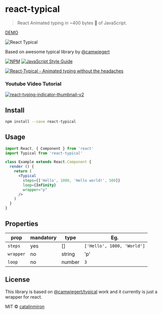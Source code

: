 # react-typical
> React Animated typing in ~400 bytes 🐡 of JavaScript.

[DEMO](https://catalinmiron.github.io/react-typical/)

![React Typical](react-typical.gif)

Based on awesome typical library by [@camwiegert](https://github.com/camwiegert/typical)

[![NPM](https://img.shields.io/npm/v/react-typical.svg)](https://www.npmjs.com/package/react-typical) [![JavaScript Style Guide](https://img.shields.io/badge/code_style-standard-brightgreen.svg)](https://standardjs.com)

[![React-Typical - Animated typing without the headaches](https://api.producthunt.com/widgets/embed-image/v1/featured.svg?post_id=172069&theme=dark)](https://www.producthunt.com/posts/react-typical?utm_source=badge-featured&utm_medium=badge&utm_souce=badge-react-typical)

### Youtube Video Tutorial

[![react-typing-indicator-thumbnail-v2](https://user-images.githubusercontent.com/2805320/67524081-53ac7980-f6b0-11e9-9fb3-ea7a68f98d96.png)](https://www.youtube.com/watch?v=t7ePHIsKnnI)

## Install

```bash
npm install --save react-typical
```

## Usage

```jsx
import React, { Component } from 'react'
import Typical from 'react-typical'

class Example extends React.Component {
  render () {
    return (
      <Typical
        steps={['Hello', 1000, 'Hello world!', 500]}
        loop={Infinity}
        wrapper="p"
      />
    )
  }
}
```

## Properties

prop|mandatory|type|Eg.
|--|--|--|--|
|`steps`|yes|[]|`['Hello', 1000, 'World']`
|`wrapper`|no|string|'p'
|`loop`|no|number|`3`|


## License

This library is based on [@camwiegert/typical](https://github.com/camwiegert/typical) work and it currently is just a wrapper for react.

MIT © [catalinmiron](https://github.com/catalinmiron)
